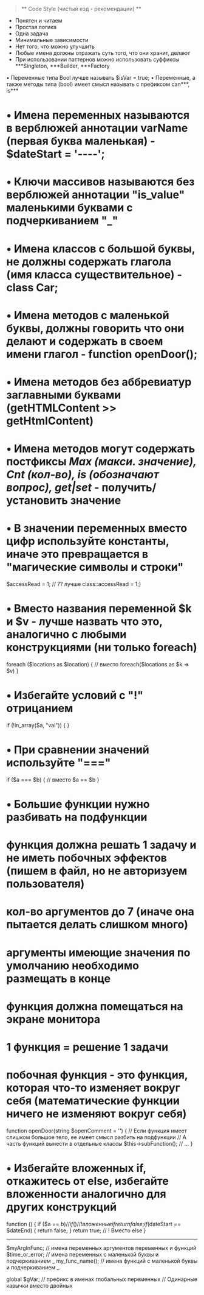 > ** Code Style (чистый код - рекомендации) **

- Понятен и читаем
- Простая логика
- Одна задача
- Минимальные зависимости
- Нет того, что можно улучшить
- Любые имена должны отражать суть того, что они хранит, делают
- При использовании паттернов можно использовать суффиксы ***Singleton, ***Builder, ***Factory

• Переменные типа Bool лучше называть $isVar = true;
• Переменные, а также методы типа (bool) имеет смысл называть с префиксом can***, is***

# • Имена переменных называются в верблюжей аннотации varName (первая буква маленькая) - $dateStart = '----';
# • Ключи массивов называются без верблюжей аннотации "is_value" маленькими буквами с подчеркиванием "_"

# • Имена классов с большой буквы, не должны содержать глагола (имя класса существительное) - class Car;
# • Имена методов с маленькой буквы, должны говорить что они делают и содержать в своем имени глагол - function openDoor();
# • Имена методов без аббревиатур заглавными буквами (getHTMLContent >> getHtmlContent)
# • Имена методов могут содержать постфиксы ***Max (макси. значение), ***Cnt (кол-во), is*** (обозначают вопрос), get|set*** - получить/установить значение

# • В значении переменных вместо цифр используйте константы, иначе это превращается в "магические символы и строки"
$accessRead = 1; // ?? лучше class::accessRead = 1;)

# • Вместо названия переменной $k и $v - лучше назвать что это, аналогично с любыми конструкциями (ни только foreach)
foreach ($locations as $location) { // вместо foreach($locations as $k => $v)
}

# • Избегайте условий с "!" отрицанием
if (!in_array($a, "val")) {
}

# • При сравнении значений используйте "==="
if ($a === $b) { // вместо $a == $b
}

# • Большие функции нужно разбивать на подфункции
# функция должна решать 1 задачу и не иметь побочных эффектов (пишем в файл, но не авторизуем пользователя)
# кол-во аргументов до 7 (иначе она пытается делать слишком много)
# аргументы имеющие значения по умолчанию необходимо размещать в конце
# функция должна помещаться на экране монитора
# 1 функция = решение 1 задачи
# побочная функция - это функция, которая что-то изменяет вокруг себя (математические функции ничего не изменяют вокруг себя)
function openDoor(string $openComment = '')
{
    // Если функция имеет слишком большое тело, ее имеет смысл разбить на подфункции
    // А часть функций вынести в отдельные классы
    $this->subFunction(); // ...
}

# • Избегайте вложенных if, откажитесь от else, избегайте вложенности аналогично для других конструкций
function () {
    if ($a == $b) {
        // if(){} // ! вложенные if
        return false;
    }
    if ($dateStart == $dateEnd) {
        return false;
    }
    return true; // ! Вместо else
}

------------

$myArgInFunc; // имена переменных аргументов переменных и функций
$time_or_error; // имена переменных с маленькой буквы и подчеркиванием _
my_func_name(); // имена функций с маленькой буквы и подчеркиванием _

global $gVar; // префикс в именах глобальных переменных
// Одинарные кавычки вместо двойных
